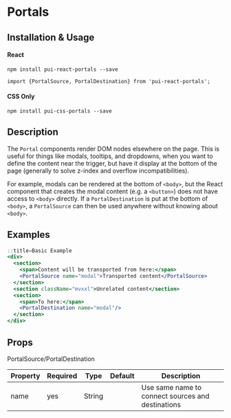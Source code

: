 # Portals

## Installation & Usage

#### React
`npm install pui-react-portals --save`

`import {PortalSource, PortalDestination} from 'pui-react-portals';`

#### CSS Only
`npm install pui-css-portals --save`

## Description

The `Portal` components render DOM nodes elsewhere on the page. This is useful for things like
modals, tooltips, and dropdowns, when you want to define the content near the trigger, but have
it display at the bottom of the page (generally to solve z-index and overflow incompatibilities).

For example, modals can be rendered at the bottom of `<body>`, but the React component that creates
the modal content (e.g. a `<button>`) does not have access to `<body>` directly.
If a `PortalDestination` is put at the bottom of `<body>`, a `PortalSource` can then be used
anywhere without knowing about `<body>`.

## Examples

```jsx
::title=Basic Example
<div>
  <section>
    <span>Content will be transported from here:</span>
    <PortalSource name="modal">Transported content</PortalSource>
  </section>
  <section className="mvxxl">Unrelated content</section>
  <section>
    <span>To here:</span>
    <PortalDestination name="modal"/>
  </section>
</div>
```

## Props

PortalSource/PortalDestination

Property | Required | Type | Default | Description
---------|----------|------|---------|------------
name | yes | String | | Use same name to connect sources and destinations
